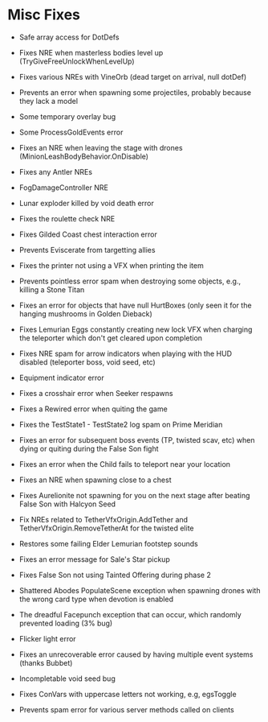 # Misc Fixes

- Safe array access for DotDefs
- Fixes NRE when masterless bodies level up (TryGiveFreeUnlockWhenLevelUp)
- Fixes various NREs with VineOrb (dead target on arrival, null dotDef)
- Prevents an error when spawning some projectiles, probably because they lack a model
- Some temporary overlay bug
- Some ProcessGoldEvents error
- Fixes an NRE when leaving the stage with drones (MinionLeashBodyBehavior.OnDisable)
- Fixes any Antler NREs
- FogDamageController NRE
- Lunar exploder killed by void death error
- Fixes the roulette check NRE
- Fixes Gilded Coast chest interaction error
- Prevents Eviscerate from targetting allies
- Fixes the printer not using a VFX when printing the item
- Prevents pointless error spam when destroying some objects, e.g., killing a Stone Titan
- Fixes an error for objects that have null HurtBoxes (only seen it for the hanging mushrooms in Golden Dieback)
- Fixes Lemurian Eggs constantly creating new lock VFX when charging the teleporter which don't get cleared upon completion
- Fixes NRE spam for arrow indicators when playing with the HUD disabled (teleporter boss, void seed, etc)
- Equipment indicator error
- Fixes a crosshair error when Seeker respawns
- Fixes a Rewired error when quiting the game
- Fixes the TestState1 - TestState2 log spam on Prime Meridian
- Fixes an error for subsequent boss events (TP, twisted scav, etc) when dying or quiting during the False Son fight
- Fixes an error when the Child fails to teleport near your location
- Fixes an NRE when spawning close to a chest
- Fixes Aurelionite not spawning for you on the next stage after beating False Son with Halcyon Seed
- Fix NREs related to TetherVfxOrigin.AddTether and TetherVfxOrigin.RemoveTetherAt for the twisted elite

- Restores some failing Elder Lemurian footstep sounds
- Fixes an error message for Sale's Star pickup
- Fixes False Son not using Tainted Offering during phase 2
- Shattered Abodes PopulateScene exception when spawning drones with the wrong card type when devotion is enabled

- The dreadful Facepunch exception that can occur, which randomly prevented loading (3% bug)
- Flicker light error
- Fixes an unrecoverable error caused by having multiple event systems (thanks Bubbet)
- Incompletable void seed bug
- Fixes ConVars with uppercase letters not working, e.g, egsToggle

- Prevents spam error for various server methods called on clients